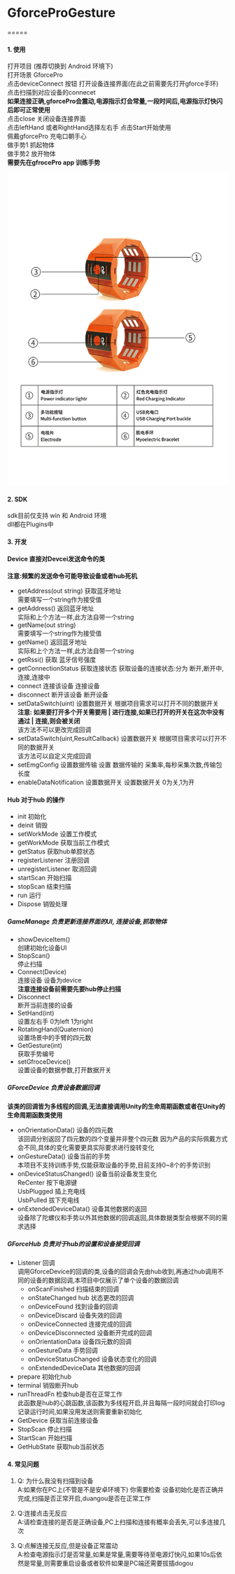 # GforceProGesture

=====
 #### 1. 使用
  打开项目 (推荐切换到 Android 环境下)  
  打开场景 GforcePro  
  点击deviceConnect 按钮 打开设备连接界面(在此之前需要先打开gforce手环)  
  点击扫描到对应设备的connecet  
  **如果连接正确,gforcePro会震动,电源指示灯会常量,一段时间后,电源指示灯快闪后即可正常使用**  
  点击close 关闭设备连接界面  
  点击leftHand 或者RightHand选择左右手
  点击Start开始使用  
  佩戴gforcePro 充电口朝手心  
  做手势1 抓起物体  
  做手势2 放开物体  
  **需要先在gfrocePro app 训练手势**

  <img src="redeme_image/Device.png"/>
  
#### 2. SDK 
sdk目前仅支持 win 和 Android 环境  
dll都在Plugins中

#### 3. 开发
 #### Device 直接对Devcei发送命令的类
 **注意:频繁的发送命令可能导致设备或者hub死机**
 * getAddress(out string) 获取蓝牙地址  
  需要填写一个string作为接受值  
 * getAddress() 返回蓝牙地址  
  实际和上个方法一样,此方法自带一个string
 * getName(out string)  
  需要填写一个string作为接受值 
 * getName() 返回蓝牙地址  
  实际和上个方法一样,此方法自带一个string
 * getRssi()
  获取 蓝牙信号强度 
 * getConnectionStatus 获取连接状态
   获取设备的连接状态:分为 断开,断开中,连接,连接中
 * connect 连接该设备
   连接设备
 * disconnect 断开该设备
   断开设备
 * setDataSwitch(uint) 设置数据开关
   根据项目需求可以打开不同的数据开关  
   **注意: 如果要打开多个开关需要用 | 进行连接,如果已打开的开关在这次中没有通过 | 连接,则会被关闭**  
   该方法不可以更改完成回调
 * setDataSwitch(uint,ResultCallback) 设置数据开关
   根据项目需求可以打开不同的数据开关  
   该方法可以自定义完成回调
 * setEmgConfig 设置数据传输
   设置 数据传输的 采集率,每秒采集次数,传输包长度
 * enableDataNotification 设置数据开关
   设置数据开关 0为关,1为开

 #### Hub 对于hub 的操作
  * init 初始化
  * deinit 销毁
  * setWorkMode 设置工作模式
  * getWorkMode 获取当前工作模式
  * getStatus 获取hub单腔状态
  * registerListener 注册回调
  * unregisterListener 取消回调
  * startScan 开始扫描
  * stopScan 结束扫描
  * run 运行
  * Dispose 销毁处理
 ##### GameManage 负责更新连接界面的UI, 连接设备,抓取物体
  * showDeviceItem()  
  创建初始化设备UI
  * StopScan()  
  停止扫描  
  * Connect(Device)  
  连接设备 设备为device  
  **注意连接设备前需要先要hub停止扫描**
  * Disconnect  
  断开当前连接的设备  
  * SetHand(int)  
  设置左右手 0为left 1为right
  * RotatingHand(Quaternion)  
    设置场景中的手臂的四元数
  * GetGesture(int)  
    获取手势编号
  * setGfroceDevice()  
    设置设备的数据参数,打开数据开关
##### GForceDevice 负责设备数据回调
  **该类的回调皆为多线程的回调,无法直接调用Unity的生命周期函数或者在Unity的生命周期函数类使用**
  * onOrientationData() 设备的四元数  
    该回调分别返回了四元数的四个变量并非整个四元数
    因为产品的实际佩戴方式会不同,具体的变化需要更具实际要求进行旋转变化
  * onGestureData() 设备当前的手势  
    本项目不支持训练手势,仅能获取设备的手势,目前支持0~8个的手势识别
  * onDeviceStatusChanged() 设备当前设备发生变化  
    ReCenter 按下电源键  
    UsbPlugged 插上充电线  
    UsbPulled 拔下充电线
  * onExtendedDeviceData() 设备其他数据的返回  
    设备除了陀螺仪和手势以外其他数据的回调返回,具体数据类型会根据不同的需求选择
##### GForceHub 负责对于hub的设置和设备接受回调
 * Listener 回调  
   调用GforceDevice的回调的类,设备的回调会先由hub收到,再通过hub调用不同的设备的数据回调,本项目中仅展示了单个设备的数据回调
   * onScanFinished 扫描结束的回调
   * onStateChanged hub 状态更改的回调
   * onDeviceFound 找到设备的回调
   * onDeviceDiscard 设备失效的回调
   * onDeviceConnected 连接完成的回调
   * onDeviceDisconnected 设备断开完成的回调
   * onOrientationData 设备四元数的回调
   * onGestureData 手势回调
   * onDeviceStatusChanged 设备状态变化的回调
   * onExtendedDeviceData 其他数据的回调
 * prepare 初始化hub
 * terminal 销毁断开hub
 * runThreadFn 检查hub是否在正常工作  
   此函数是hub的心跳函数,该函数为多线程开启,并且每隔一段时间就会打印log记录运行时间,如果没用发送则需要重新初始化
 * GetDevice 获取当前连接设备
 * StopScan 停止扫描
 * StartScan 开始扫描
 * GetHubState 获取hub当前状态

#### 4. 常见问题
1. Q: 为什么我没有扫描到设备  
   A:如果你在PC上(不管是不是安卓环境下) 你需要检查 设备初始化是否正确并完成,扫描是否正常开启,duangou是否在正常工作

2. Q:连接点击无反应  
   A:请检查连接的是否是正确设备,PC上扫描和连接有概率会丢失,可以多连接几次

3. Q:点解连接无反应,但是设备正常震动  
   A:检查电源指示灯是否常量,如果是常量,需要等待至电源灯快闪,如果10s后依然是常量,则需要重启设备或者软件如果是PC端还需要拔插dogou
